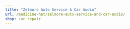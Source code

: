 ```yaml
---
title: "Zelmore Auto Service & Car Audio"
url: /medicine-hat/zelmore-auto-service-and-car-audio/
shop: car repair
---
```

